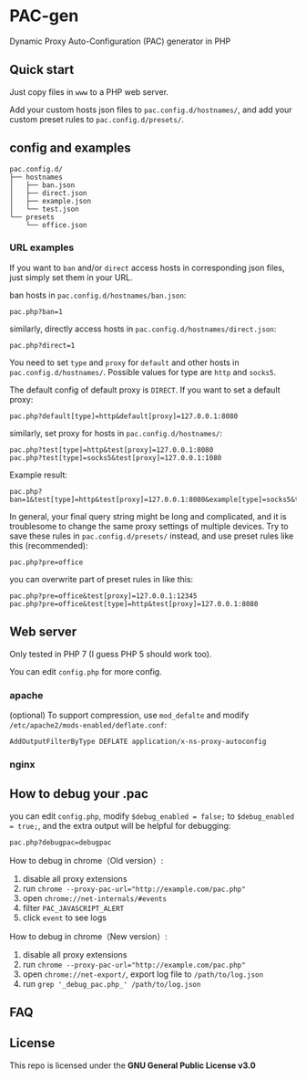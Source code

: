 # PAC-gen

Dynamic Proxy Auto-Configuration (PAC) generator in PHP

## Quick start

Just copy files in `www` to a PHP web server.

Add your custom hosts json files to `pac.config.d/hostnames/`, and add your custom preset rules to `pac.config.d/presets/`.

## config and examples

```
pac.config.d/
├── hostnames
│   ├── ban.json
│   ├── direct.json
│   ├── example.json
│   └── test.json
└── presets
    └── office.json
```

### URL examples

If you want to `ban` and/or `direct` access hosts in corresponding json files, just simply set them in your URL.

ban hosts in `pac.config.d/hostnames/ban.json`:

    pac.php?ban=1

similarly, directly access hosts in `pac.config.d/hostnames/direct.json`:   

    pac.php?direct=1

You need to set `type` and `proxy` for `default` and other hosts in `pac.config.d/hostnames/`. Possible values for type are `http` and `socks5`.

The default config of default proxy is `DIRECT`. If you want to set a default proxy:

    pac.php?default[type]=http&default[proxy]=127.0.0.1:8080

similarly, set proxy for hosts in `pac.config.d/hostnames/`:

    pac.php?test[type]=http&test[proxy]=127.0.0.1:8080
    pac.php?test[type]=socks5&test[proxy]=127.0.0.1:1080

Example result:

    pac.php?ban=1&test[type]=http&test[proxy]=127.0.0.1:8080&example[type]=socks5&test[proxy]=127.0.0.1:1080

In general, your final query string might be long and complicated, and it is troublesome to change the same proxy settings of multiple devices. Try to save these rules in `pac.config.d/presets/` instead, and use preset rules like this (recommended):

    pac.php?pre=office

you can overwrite part of preset rules in  like this:

    pac.php?pre=office&test[proxy]=127.0.0.1:12345
    pac.php?pre=office&test[type]=http&test[proxy]=127.0.0.1:8080


## Web server

Only tested in PHP 7 (I guess PHP 5 should work too).

You can edit `config.php` for more config.

### apache

(optional) To support compression, use `mod_defalte` and modify `/etc/apache2/mods-enabled/deflate.conf`:

    AddOutputFilterByType DEFLATE application/x-ns-proxy-autoconfig

### nginx

## How to debug your .pac

you can edit `config.php`, modify `$debug_enabled = false;` to `$debug_enabled = true;`, and the extra output will be helpful for debugging:

    pac.php?debugpac=debugpac
 
How to debug in chrome（Old version）:

1. disable all proxy extensions
2. run `chrome --proxy-pac-url="http://example.com/pac.php"`
3. open `chrome://net-internals/#events`
4. filter `PAC_JAVASCRIPT_ALERT`
5. click `event` to see logs

How to debug in chrome（New version）:

1. disable all proxy extensions
2. run `chrome --proxy-pac-url="http://example.com/pac.php"`
3. open `chrome://net-export/`, export log file to  `/path/to/log.json`
4. run `grep '_debug_pac.php_' /path/to/log.json`

## FAQ

## License

This repo is licensed under the **GNU General Public License v3.0**

